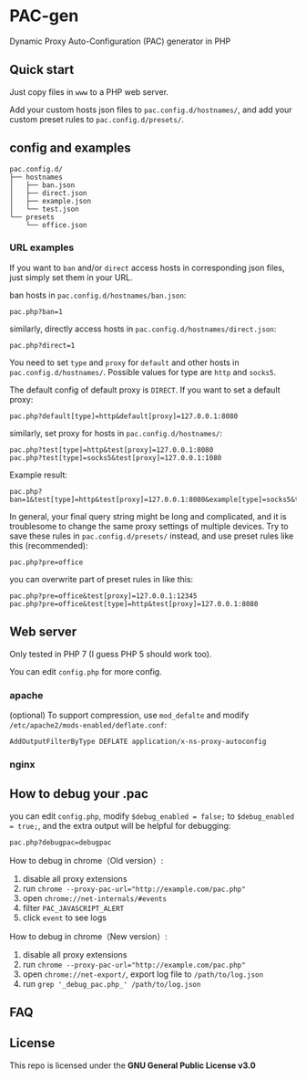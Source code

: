 # PAC-gen

Dynamic Proxy Auto-Configuration (PAC) generator in PHP

## Quick start

Just copy files in `www` to a PHP web server.

Add your custom hosts json files to `pac.config.d/hostnames/`, and add your custom preset rules to `pac.config.d/presets/`.

## config and examples

```
pac.config.d/
├── hostnames
│   ├── ban.json
│   ├── direct.json
│   ├── example.json
│   └── test.json
└── presets
    └── office.json
```

### URL examples

If you want to `ban` and/or `direct` access hosts in corresponding json files, just simply set them in your URL.

ban hosts in `pac.config.d/hostnames/ban.json`:

    pac.php?ban=1

similarly, directly access hosts in `pac.config.d/hostnames/direct.json`:   

    pac.php?direct=1

You need to set `type` and `proxy` for `default` and other hosts in `pac.config.d/hostnames/`. Possible values for type are `http` and `socks5`.

The default config of default proxy is `DIRECT`. If you want to set a default proxy:

    pac.php?default[type]=http&default[proxy]=127.0.0.1:8080

similarly, set proxy for hosts in `pac.config.d/hostnames/`:

    pac.php?test[type]=http&test[proxy]=127.0.0.1:8080
    pac.php?test[type]=socks5&test[proxy]=127.0.0.1:1080

Example result:

    pac.php?ban=1&test[type]=http&test[proxy]=127.0.0.1:8080&example[type]=socks5&test[proxy]=127.0.0.1:1080

In general, your final query string might be long and complicated, and it is troublesome to change the same proxy settings of multiple devices. Try to save these rules in `pac.config.d/presets/` instead, and use preset rules like this (recommended):

    pac.php?pre=office

you can overwrite part of preset rules in  like this:

    pac.php?pre=office&test[proxy]=127.0.0.1:12345
    pac.php?pre=office&test[type]=http&test[proxy]=127.0.0.1:8080


## Web server

Only tested in PHP 7 (I guess PHP 5 should work too).

You can edit `config.php` for more config.

### apache

(optional) To support compression, use `mod_defalte` and modify `/etc/apache2/mods-enabled/deflate.conf`:

    AddOutputFilterByType DEFLATE application/x-ns-proxy-autoconfig

### nginx

## How to debug your .pac

you can edit `config.php`, modify `$debug_enabled = false;` to `$debug_enabled = true;`, and the extra output will be helpful for debugging:

    pac.php?debugpac=debugpac
 
How to debug in chrome（Old version）:

1. disable all proxy extensions
2. run `chrome --proxy-pac-url="http://example.com/pac.php"`
3. open `chrome://net-internals/#events`
4. filter `PAC_JAVASCRIPT_ALERT`
5. click `event` to see logs

How to debug in chrome（New version）:

1. disable all proxy extensions
2. run `chrome --proxy-pac-url="http://example.com/pac.php"`
3. open `chrome://net-export/`, export log file to  `/path/to/log.json`
4. run `grep '_debug_pac.php_' /path/to/log.json`

## FAQ

## License

This repo is licensed under the **GNU General Public License v3.0**

